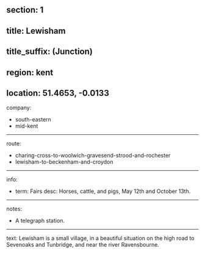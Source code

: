 section: 1
----
title: Lewisham
----
title_suffix: (Junction)
----
region: kent
----
location: 51.4653, -0.0133
----
company:
- south-eastern
- mid-kent
----
route:
- charing-cross-to-woolwich-gravesend-strood-and-rochester
- lewisham-to-beckenham-and-croydon
----
info:
- term: Fairs
  desc: Horses, cattle, and pigs, May 12th and October 13th.
----
notes:
- A telegraph station.
----
text: Lewisham is a small village, in a beautiful situation on the high road to Sevenoaks and Tunbridge, and near the river Ravensbourne.
